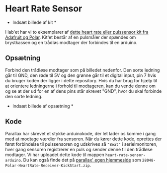 # Heart Rate Sensor

* Indsæt billede af kit *

I lab'et har vi to eksemplarer af [dette heart rate eller pulssensor kit fra Adafruit og Polar](https://www.adafruit.com/product/1077). Kit'et består af en pulsmåler der spændes om brystkassen og en trådløs modtager der forbindes til en arduino. 

## Opsætning
Forbind den trådløse modtager som på billedet nedenfor. Den sorte ledning går til GND, den røde til 5V og den grønne går til et digital input, pin 7 hvis du bruger koden der ligger i dette repository. Hvis du har brug for hjælp til at orientere ledningerne i forhold til modtageren, kan du vende denne om og se at der ud for en af dens pins står skrevet "GND", hvor du skal forbinde den sorte ledning.

* Indsæt billede af opsætning * 

## Kode
Parallax har skrevet et stykke arduinokode, der let lader os komme i gang med at modtage værdier fra sensoren. Når du kører dette kode, oprettes der først forbindelse til pulssensoren og udskrives så ```"Beat"``` i serielmonitoren, hver gang sensoren registrerer en puls og sender denne til den trådløse modtager. 
Vi har uploadet dette kode til mappen ```heart-rate-sensor-arduino```. Du kan også finde det på [parallax' egen hjemmeside](http://learn.parallax.com/KickStart) som  ```28048-Polar-HeartRate-Receiver-KickStart.zip```. 

